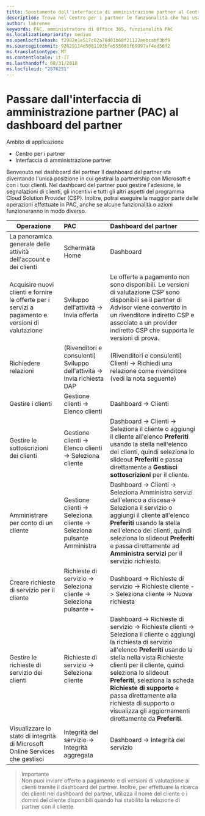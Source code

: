 ```yaml
---
title: Spostamento dall'interfaccia di amministrazione partner al Centro per i partner
description: Trova nel Centro per i partner le funzionalità che hai usato nell'interfaccia di amministrazione partner
author: labrenne
keywords: PAC, amministratore di Office 365, funzionalità PAC
ms.localizationpriority: medium
ms.openlocfilehash: f2982e1e517c02a78d01b68f21122eebcabf3bf9
ms.sourcegitcommit: 92629114d5081103bfe555081f69997af4ed56f2
ms.translationtype: MT
ms.contentlocale: it-IT
ms.lasthandoff: 08/31/2018
ms.locfileid: "2876251"
---
```

# <a name="moving-from-partner-admin-center-pac-to-the-partner-dashboard"></a>Passare dall'interfaccia di amministrazione partner (PAC) al dashboard del partner

Ambito di applicazione
- Centro per i partner
- Interfaccia di amministrazione partner

Benvenuto nel dashboard del partner Il dashboard del partner sta diventando l'unica posizione in cui gestirai la partnership con Microsoft e con i tuoi clienti. Nel dashboard del partner puoi gestire l'adesione, le segnalazioni di clienti, gli incentivi e tutti gli altri aspetti del programma Cloud Solution Provider (CSP). Inoltre, potrai eseguire la maggior parte delle operazioni effettuate in PAC, anche se alcune funzionalità o azioni funzioneranno in modo diverso. 


|**Operazione**   |**PAC**   |**Dashboard del partner**   |
|--------------|:--------------|:---------------|
|La panoramica generale delle attività dell'account e dei clienti|Schermata Home|Dashboard|
|Acquisire nuovi clienti e fornire le offerte per i servizi a pagamento e versioni di valutazione|Sviluppo dell'attività -> Invia offerta|Le offerte a pagamento non sono disponibili. Le versioni di valutazione CSP sono disponibili se il partner di Advisor viene convertito in un rivenditore indiretto CSP e associato a un provider indiretto CSP che supporta le versioni di prova. |
|Richiedere relazioni|(Rivenditori e consulenti) Sviluppo dell'attività -> Invia richiesta DAP|(Rivenditori e consulenti) Clienti -> Richiedi una relazione come rivenditore (vedi la nota seguente)|
|Gestire i clienti|Gestione clienti -> Elenco clienti|Dashboard -> Clienti|
|Gestire le sottoscrizioni dei clienti|Gestione clienti -> Elenco clienti -> Seleziona cliente|Dashboard -> Clienti -> Seleziona il cliente o aggiungi il cliente all'elenco **Preferiti** usando la stella nell'elenco dei clienti, quindi seleziona lo slideout **Preferiti** e passa direttamente a **Gestisci sottoscrizioni** per il cliente.|
|Amministrare per conto di un cliente|Gestione clienti -> Seleziona cliente -> Seleziona pulsante Amministra|Dashboard -> Clienti -> Seleziona Amministra servizi dall'elenco a discesa-> Seleziona il servizio o aggiungi il cliente all'elenco **Preferiti** usando la stella nell'elenco dei clienti, quindi seleziona lo slideout **Preferiti** e passa direttamente ad **Amministra servizi** per il servizio richiesto.|
|Creare richieste di servizio per il cliente|Richieste di servizio -> Seleziona cliente -> Seleziona pulsante + | Dashboard -> Richieste di servizio -> Richieste cliente -> Seleziona cliente -> Nuova richiesta|
|Gestire le richieste di servizio dei clienti| Richieste di servizio -> Seleziona cliente|Dashboard -> Richieste di servizio -> Richieste clienti -> Seleziona il cliente o aggiungi la richiesta di servizio all'elenco **Preferiti** usando la stella nella vista Richieste clienti per il cliente, quindi seleziona lo slideout **Preferiti**, seleziona la scheda **Richieste di supporto** e passa direttamente alla richiesta di supporto o visualizza gli aggiornamenti direttamente da **Preferiti**.|
|Visualizzare lo stato di integrità di Microsoft Online Services che gestisci|Integrità del servizio -> Integrità aggregata|Dashboard -> Integrità del servizio|

>Importante<br>
Non puoi inviare offerte a pagamento e di versioni di valutazione ai clienti tramite il dashboard del partner. Inoltre, per effettuare la ricerca dei clienti nel dashboard del partner, utilizza il nome del cliente o i domini del cliente disponibili quando hai stabilito la relazione di partner con il cliente.